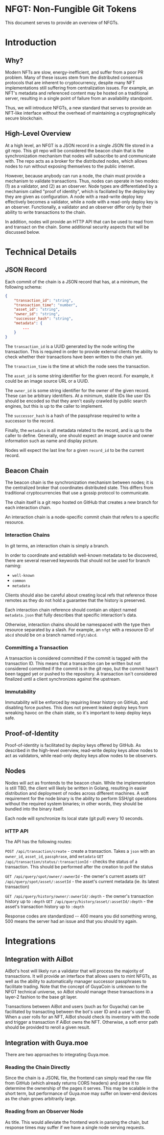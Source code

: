 # NFGT: Non-Fungible Git Tokens

This document serves to provide an overview of NFGTs.

# Introduction

## Why?

Modern NFTs are slow, energy-inefficient, and suffer from a poor PR problem. Many of these issues stem from the distributed consensus protocols that are inherent to cryptocurrency, despite many NFT implementations still suffering from centralization issues. For example, an NFT's metadata and referenced content may be hosted on a traditional server, resulting in a single point of failure from an availability standpoint.

Thus, we will introduce NFGTs, a new standard that serves to provide an NFT-like interface without the overhead of maintaining a cryptographically secure blockchain.

## High-Level Overview

At a high level, an NFGT is a JSON record in a single JSON file stored in a git repo. This git repo will be considered the beacon chain that is the synchronization mechanism that nodes will subscribe to and communicate with. The repo acts as a broker for the distributed nodes, which allows nodes to run without exposing themselves to the public internet.

However, because anybody can run a node, the chain must provide a mechanism to validate transactions. Thus, nodes can operate in two modes: (1) as a validator, and (2) as an observer. Node types are differentiated by a mechanism called "proof of identity", which is faciliated by the deploy key they are given as configuration. A node with a read-write deploy key effectively becomes a validator, while a node with a read-only deploy key is an observer. Functionally, a validator and an observer differ only by their ability to write transactions to the chain.

In addition, nodes will provide an HTTP API that can be used to read from and transact on the chain. Some additional security aspects that will be discussed below.

# Technical Details

## JSON Record

Each commit of the chain is a JSON record that has, at a minimum, the following schema:

```json
{
	"transaction_id": "string",
	"transaction_time": "number",
	"asset_id": "string",
	"owner_id": "string",
	"successor_hash": "string",
	"metadata": {
		...
	}
}
```

The `transaction_id` is a UUID generated by the node writing the transaction. This is required in order to provide external clients the ability to check whether their transactions have been written to the chain yet.

The `tranaction_time` is the time at which the node sees the transaction.

The `asset_id` is some string identifier for the given record. For example, it could be an image source URL or a UUID.

The `owner_id` is some string identifier for the owner of the given record. These can be arbitrary identifiers. At a minimum, stable IDs like user IDs should be encoded so that they aren't easily crawled by public search engines, but this is up to the caller to implement.

The `successor_hash` is a hash of the passphrase required to write a successor to the record.

Finally, the `metadata` is all metadata related to the record, and is up to the caller to define. Generally, one should expect an image source and owner information such as name and display picture.

Nodes will expect the last line for a given `record_id` to be the current record.

## Beacon Chain

The beacon chain is the synchronization mechanism between nodes; it is the centralized broker that coordinates distributed state. This differs from traditional cryptocurrencies that use a gossip protocol to communicate.

The chain itself is a git repo hosted on GitHub that creates a new branch for each interaction chain.

An interaction chain is a node-specific commit chain that refers to a specific resource.

### Interaction Chains

In git terms, an interaction chain is simply a branch.

In order to coordinate and establish well-known metadata to be discovered, there are several reserved keywords that should not be used for branch naming:

- `well-known`
- `common`
- `metadata`

Clients should also be careful about creating local refs that reference those remotes as they do not hold a guarantee that the history is preserved.

Each interaction chain reference should contain an object named `metadata.json` that fully describes that specific interaction's data.

Otherwise, interaction chains should be namespaced with the type then resource separated by a slash. For example, an `nfgt` with a resource ID of `abcd` should be on a branch named `nfgt/abcd`.

### Committing a Transaction

A transaction is considered committed if the commit is tagged with the transaction ID. This means that a transaction can be written but not considered committed if the commit is in the git repo, but the commit hasn't been tagged yet or pushed to the repository. A transaction isn't considered finalized until a client synchronizes against the upstream.

### Immutability

Immutability will be enforced by requiring linear history on GitHub, and disabling force pushes. This does not prevent leaked deploy keys from wreaking havoc on the chain state, so it's important to keep deploy keys safe.

## Proof-of-Identity

Proof-of-identity is facilitated by deploy keys offered by GitHub. As described in the high-level overview, read-write deploy keys allow nodes to act as validators, while read-only deploy keys allow nodes to be observers.

## Nodes

Nodes will act as frontends to the beacon chain. While the implementation is still TBD, the client will likely be written in Golang, resulting in easier distribution and deployment of nodes across different machines. A soft requirement for the node binary is the ability to perform SSH/git operations without the required system binaries; in other words, they should be bundled into the binary itself.

Each node will synchronize its local state (git pull) every 10 seconds.

### HTTP API

The API has the following routes:

`POST /api/transaction/create` - create a transaction. Takes a `json` with an `owner_id`, `asset_id`, `passphrase`, and `metadata`
`GET  /api/transaction/status/:transactionId` - checks the status of a transaction. This should be performed after the creation to poll the status

`GET /api/query/spot/owner/:ownerId` - the owner's current assets
`GET /api/query/spot/asset/:assetId` - the asset's current metadata (ie. its latest transaction)

`GET /api/query/history/owner/:ownerId/:depth` - the owner's transaction history up to `:depth`
`GET /api/query/history/asset/:assetId/:depth` - the asset's transaction history up to `:depth`

Response codes are standardized -- 400 means you did something wrong, 500 means the server had an issue and that you should try again.

# Integrations

## Integration with AiBot

AiBot's host will likely run a validator that will process the majority of transactions. It will provide an interface that allows users to mint NFGTs, as well as the ability to automatically manager successor passphrases to facilitate trading. Note that the concept of GuyaCoin is unknown to the NFGT technical universe, so AiBot should manage these transactions in a layer-2 fashion to the base git layer.

Transactions between AiBot and users (such as for Guyacha) can be facilitated by transacting between the bot's user ID and a user's user ID. When a user rolls for an NFT, AiBot should check its inventory with the node and trigger a transaction if AiBot owns the NFT. Otherwise, a soft error path should be provided to reroll a given result.

## Integration with Guya.moe

There are two approaches to integrating Guya.moe.

### Reading the Chain Directly

Since the chain is a JSONL file, the frontend can simply read the raw file from GitHub (which already returns CORS headers) and parse it to determine the ownership of the pages it serves. This may be scalable in the short term, but performance of Guya.moe may suffer on lower-end devices as the chain grows arbitrarily large.

### Reading from an Observer Node

As title. This would alleviate the frontend work in parsing the chain, but response times may suffer if we have a single node serving requests.
